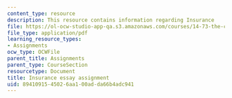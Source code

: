 ```yaml
---
content_type: resource
description: This resource contains information regarding Insurance
file: https://ol-ocw-studio-app-qa.s3.amazonaws.com/courses/14-73-the-challenge-of-world-poverty-spring-2011/8941091545026aa100adda66b4adc941_MIT14_73S11_Insurance.pdf
file_type: application/pdf
learning_resource_types:
- Assignments
ocw_type: OCWFile
parent_title: Assignments
parent_type: CourseSection
resourcetype: Document
title: Insurance essay assignment
uid: 89410915-4502-6aa1-00ad-da66b4adc941
---
```

